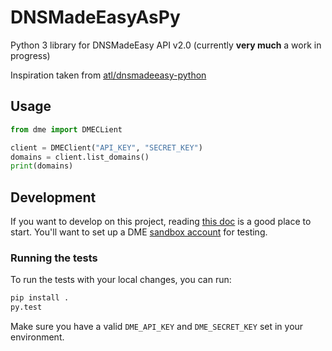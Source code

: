 # DNSMadeEasyAsPy

Python 3 library for DNSMadeEasy API v2.0 (currently **very much** a work in progress)

Inspiration taken from [atl/dnsmadeeasy-python](https://github.com/atl/dnsmadeeasy-python)

## Usage

```python
from dme import DMECLient

client = DMEClient("API_KEY", "SECRET_KEY")
domains = client.list_domains()
print(domains)

```

## Development

If you want to develop on this project, reading [this doc](https://dnsmadeeasy.com/pdf/API-Docv2.pdf) is a good place to start. You'll want to set up a DME [sandbox account](http://sandbox.dnsmadeeasy.com/account/new) for testing.

### Running the tests

To run the tests with your local changes, you can run:

```sh
pip install .
py.test
```

Make sure you have a valid `DME_API_KEY` and `DME_SECRET_KEY` set in your environment.